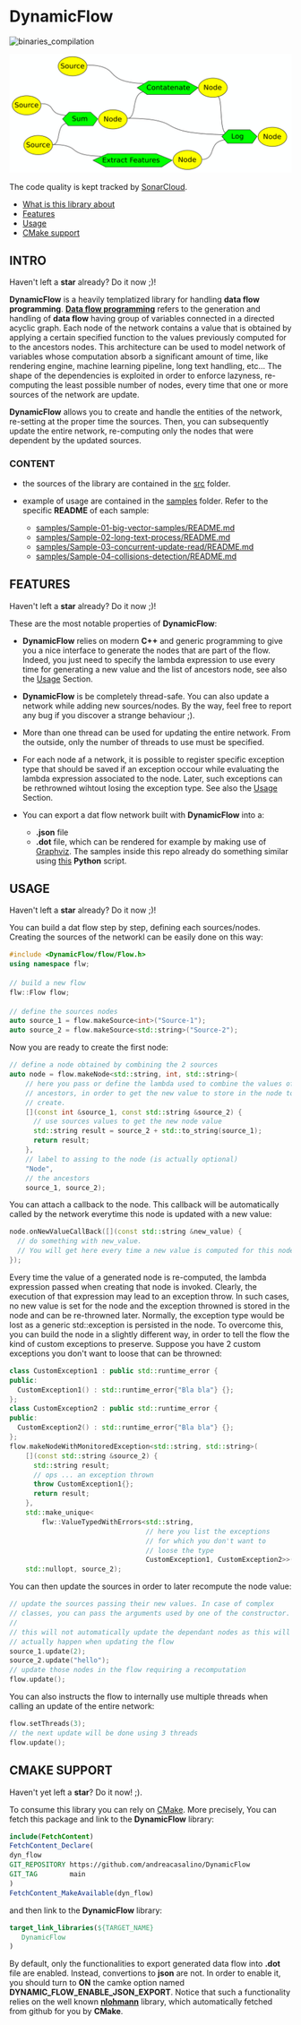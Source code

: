 # DynamicFlow

![binaries_compilation](https://github.com/andreacasalino/DynamicFlow/actions/workflows/runTests.yml/badge.svg)

![How a data flow looks like:](Readme-picture.png)

The code quality is kept tracked by [SonarCloud](https://sonarcloud.io/summary/new_code?id=andreacasalino_DynamicFlow).

- [What is this library about](#intro)
- [Features](#features)
- [Usage](#usage)
- [CMake support](#cmake-support)

## INTRO

Haven't left a **star** already? Do it now ;)!

**DynamicFlow** is a heavily templatized library for handling **data flow programming**.
[**Data flow programming**](https://devopedia.org/dataflow-programming) refers to the generation and handling of **data flow** having group of variables connected in a directed acyclic graph.
Each node of the network contains a value that is obtained by applying a certain specified function to the values previously computed for to the ancestors nodes.
This architecture can be used to model network of variables whose computation absorb a significant amount of time, like rendering engine, machine learning pipeline, long text handling, etc...
The shape of the dependencies is exploited in order to enforce lazyness, re-computing the least possible number of nodes, every time that one or more sources of the network are update.

**DynamicFlow** allows you to create and handle the entities of the network, re-setting at the proper time the sources.
Then, you can subsequently update the entire network, re-computing only the nodes that were dependent by the updated sources.

### CONTENT

 * the sources of the library are contained in the [src](./src) folder.

 * example of usage are contained in the [samples](./samples) folder. Refer to the specific **README** of each sample:

    - [samples/Sample-01-big-vector-samples/README.md](samples/Sample-01-big-vector-samples/README.md)
    - [samples/Sample-02-long-text-process/README.md](samples/Sample-02-long-text-process/README.md)
    - [samples/Sample-03-concurrent-update-read/README.md](samples/Sample-03-concurrent-update-read/README.md)
    - [samples/Sample-04-collisions-detection/README.md](samples/Sample-04-collisions-detection/README.md)

## FEATURES

Haven't left a **star** already? Do it now ;)!

These are the most notable properties of **DynamicFlow**:

* **DynamicFlow** relies on modern **C++** and generic programming to give you a nice interface to generate the nodes that are part of the flow. Indeed, you just need to specify the lambda expression to use every time for generating a new value and the list of ancestors node, see also the [Usage](#usage) Section.

* **DynamicFlow** is be completely thread-safe. You can also update a network while adding new sources/nodes. By the way, feel free to report any bug if you discover a strange behaviour ;).

* More than one thread can be used for updating the entire network. From the outside, only the number of threads to use must be specified.

* For each node af a network, it is possible to register specific exception type that should be saved if an exception occour while evaluating the lambda expression associated to the node. Later, such exceptions can be rethrowned wihtout losing the exception type. See also the [Usage](#usage) Section.

* You can export a dat flow network built with **DynamicFlow** into a:
    * **.json** file
    * **.dot** file, which can be rendered for example by making use of [Graphviz](https://graphviz.org/). The samples inside this repo already do something similar using [this](samples/python/ShowGraph.py) **Python** script.

## USAGE

Haven't left a **star** already? Do it now ;)!

You can build a dat flow step by step, defining each sources/nodes.
Creating the sources of the networkl can be easily done on this way:
```cpp
#include <DynamicFlow/flow/Flow.h>
using namespace flw;

// build a new flow
flw::Flow flow;

// define the sources nodes
auto source_1 = flow.makeSource<int>("Source-1");
auto source_2 = flow.makeSource<std::string>("Source-2");
```

Now you are ready to create the first node:
```cpp
// define a node obtained by combining the 2 sources
auto node = flow.makeNode<std::string, int, std::string>(
    // here you pass or define the lambda used to combine the values of the
    // ancestors, in order to get the new value to store in the node to
    // create.
    [](const int &source_1, const std::string &source_2) {
      // use sources values to get the new node value
      std::string result = source_2 + std::to_string(source_1);
      return result;
    },
    // label to assing to the node (is actually optional)
    "Node",
    // the ancestors
    source_1, source_2);
```

You can attach a callback to the node.
This callback will be automatically called by the network everytime this node is updated with a new value:
```cpp
node.onNewValueCallBack([](const std::string &new_value) {
  // do something with new_value.
  // You will get here every time a new value is computed for this node
});
```

Every time the value of a generated node is re-computed, the lambda expression passed when creating that node is invoked.
Clearly, the execution of that expression may lead to an exception throw.
In such cases, no new value is set for the node and the exception throwned is stored in the node and can be re-throwned later.
Normally, the exception type would be lost as a generic std::exception is
persisted in the node.
To overcome this, you can build the node in a slightly different way, in order to tell the flow the kind of custom exceptions to preserve. Suppose you have 2 custom exceptions you don't want to loose that can be throwned:
```cpp
class CustomException1 : public std::runtime_error {
public:
  CustomException1() : std::runtime_error{"Bla bla"} {};
};
class CustomException2 : public std::runtime_error {
public:
  CustomException2() : std::runtime_error{"Bla bla"} {};
};
flow.makeNodeWithMonitoredException<std::string, std::string>(
    [](const std::string &source_2) {
      std::string result;
      // ops ... an exception thrown
      throw CustomException1{};
      return result;
    },
    std::make_unique<
        flw::ValueTypedWithErrors<std::string,
                                  // here you list the exceptions
                                  // for which you don't want to
                                  // loose the type
                                  CustomException1, CustomException2>>(),
    std::nullopt, source_2);
```

You can then update the sources in order to later recompute the node value:
```cpp
// update the sources passing their new values. In case of complex
// classes, you can pass the arguments used by one of the constructor.
//
// this will not automatically update the dependant nodes as this will
// actually happen when updating the flow
source_1.update(2);
source_2.update("hello");
// update those nodes in the flow requiring a recomputation
flow.update();
```

You can also instructs the flow to internally use multiple threads when calling an update of the entire network:
```cpp
flow.setThreads(3);
// the next update will be done using 3 threads
flow.update();
```

## CMAKE SUPPORT
   
Haven't yet left a **star**? Do it now! ;).

To consume this library you can rely on [CMake](https://cmake.org).
More precisely, You can fetch this package and link to the **DynamicFlow** library:
```cmake
include(FetchContent)
FetchContent_Declare(
dyn_flow
GIT_REPOSITORY https://github.com/andreacasalino/DynamicFlow
GIT_TAG        main
)
FetchContent_MakeAvailable(dyn_flow)
```

and then link to the **DynamicFlow** library:
```cmake
target_link_libraries(${TARGET_NAME}
   DynamicFlow
)
```

By default, only the functionalities to export generated data flow into **.dot** file are enabled. 
Instead, convertions to **json** are not. In order to enable it, you should turn to **ON** the camke option named **DYNAMIC_FLOW_ENABLE_JSON_EXPORT**. Notice that such a functionality relies on the well known [**nlohmann**](https://github.com/nlohmann/json) library, which automatically fetched from github for you by **CMake**.
